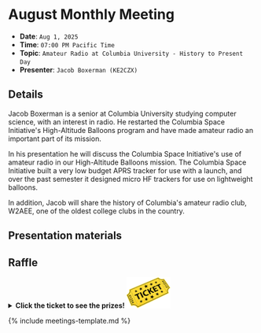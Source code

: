 # August Monthly Meeting

* **Date**: `Aug 1, 2025`
* **Time**: `07:00 PM Pacific Time`
* **Topic**: `Amateur Radio at Columbia University - History to Present Day`
* **Presenter**: `Jacob Boxerman (KE2CZX)`

## Details

Jacob Boxerman is a senior at Columbia University studying computer science, with an interest in radio. He restarted the Columbia Space Initiative's High-Altitude Balloons program and have made amateur radio an important part of its mission.

In his presentation he will discuss the Columbia Space Initiative's use of amateur radio in our High-Altitude Balloons mission. The Columbia Space Initiative built a very low budget APRS tracker for use with a launch, and over the past semester it designed micro HF trackers for use on lightweight balloons.

In addition, Jacob will share the history of Columbia's amateur radio club, W2AEE, one of the oldest college clubs in the country.

## Presentation materials

## Raffle

<details>
  <summary><b>Click the ticket to see the prizes! <img src="/images/raffle-ticket.png" alt="raffle-ticket" width="90"></b></summary>
  <table>
    <tr>
        <th>1st prize</th>
        <th>2nd prize</th>
        <th>3rd prize</th>
        <th>4th prize</th>
        <th>5th prize</th>
    </tr>
    <tr>
        <td><img src="/meetings/2025/raffle/202508-1.png" alt="image"></td>
        <td><img src="/meetings/2025/raffle/202508-2.png" alt="image"></td>
        <td><img src="/meetings/2025/raffle/202508-3.png" alt="image"></td>
        <td><img src="/meetings/2025/raffle/202508-4.png" alt="image"></td>
        <td><img src="/meetings/2025/raffle/202508-5.png" alt="image"></td>
    </tr>
    <tr>
        <td>ZEEWII DSO3D122CH 120MHz Oscilloscope</td>
        <td>USB Cable Tester with 2.4" Color Screen</td>
        <td>DC Pry Bar Multitool with Bi-Directional Ratchet</td>
        <td>220 MHz J-Pole Antenna</td>
        <td>DTAPE Laser Distance Meter</td>
    </tr>
  </table>  
</details>

{% include meetings-template.md %}

